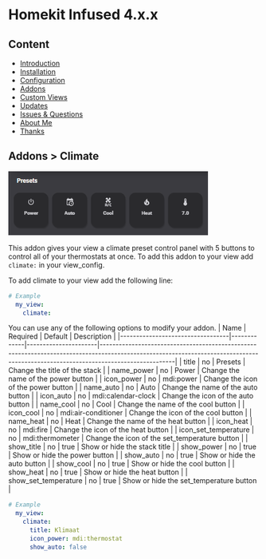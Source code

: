 # Homekit Infused 4.x.x

## Content
- [Introduction](../index.md)
- [Installation](../installation.md)
- [Configuration](../configuration.md)
- [Addons](../addons.md)
- [Custom Views](../custom_views.md)
- [Updates](../updates.md)
- [Issues & Questions](../issues.md)
- [About Me](../about.md)
- [Thanks](../thanks.md)

## Addons > Climate

![Homekit Infused](../images/climate.png)

This addon gives your view a climate preset control panel with 5 buttons to control all of your thermostats at once.
To add this addon to your view add `climate:` in your view_config.

To add climate to your view add the following line:

```yaml
# Example
  my_view:
    climate:
```

You can use any of the following options to modify your addon.
| Name | Required | Default | Description |
|----------------------------------|-------------|----------------------|-----------------------------------------------------------------------------------------------------------------------------------------------------------------------------------|
| title | no | Presets | Change the title of the stack |
| name_power | no | Power | Change the name of the power button |
| icon_power | no | mdi:power | Change the icon of the power button |
| name_auto | no | Auto | Change the name of the auto button |
| icon_auto | no | mdi:calendar-clock | Change the icon of the auto button |
| name_cool | no | Cool | Change the name of the cool button |
| icon_cool | no | mdi:air-conditioner | Change the icon of the cool button |
| name_heat | no | Heat | Change the name of the heat button |
| icon_heat | no | mdi:fire | Change the icon of the heat button |
| icon_set_temperature | no | mdi:thermometer | Change the icon of the set_temperature button |
| show_title | no | true | Show or hide the stack title |
| show_power | no | true | Show or hide the power button |
| show_auto | no | true | Show or hide the auto button |
| show_cool | no | true | Show or hide the cool button |
| show_heat | no | true | Show or hide the heat button |
| show_set_temperature | no | true | Show or hide the set_temperature button |

```yaml
# Example
  my_view:
    climate: 
      title: Klimaat
      icon_power: mdi:thermostat
      show_auto: false
```